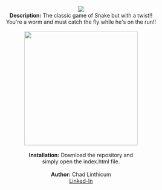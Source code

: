 <p align="center">
 <img src="https://user-images.githubusercontent.com/10480470/148709715-449446b6-ce0e-4622-8a8e-78a2a2aa5627.png"><br> 
 <b>Description:</b> The classic game of Snake but with a twist!!<br>
 You're a worm and must catch the fly while he's on the run!!<br>
 <br>
 <img src="https://user-images.githubusercontent.com/10480470/148710576-1ade5140-c85a-42f4-a8fe-07dda2735865.gif" width="300"><br>
 <br>
 <b>Installation:</b> Download the repository and<br>simply open the index.html file.<br>
 <br>
 <b>Author:</b> Chad Linthicum
 <br> <a href="www.linkedin.com/in/chad-a-linthicum">Linked-In<a>
</p>
